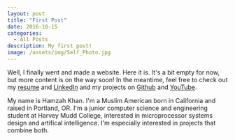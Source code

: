 ```yaml
---
layout: post
title: "First Post"
date: 2016-10-15
categories:
  - All Posts
description: My first post!
image: /assets/img/Self_Photo.jpg
---
```

Well, I finally went and made a website. Here it is. It's a bit empty for now, 
but more content is on the way soon! In the meantime, feel free to check out my 
[resume][resume] and [LinkedIn][linkedin] and my projects on [Github][github] 
and [YouTube][youtube].

My name is Hamzah Khan. I'm a Muslim American born in California and raised in 
Portland, OR. I'm a junior computer science and engineering student at Harvey 
Mudd College, interested in microprocessor systems design and artifical 
intelligence. I'm especially interested in projects that combine both.

[resume]: /assets/files/resume/HKResume.pdf
[linkedin]: https://www.linkedin.com/in/hamzah-khan-02a02b59
[github]: https://github.com/khanh111
[youtube]: https://www.youtube.com/channel/UCGAGEYUAp22WBrDplYAn5Bw